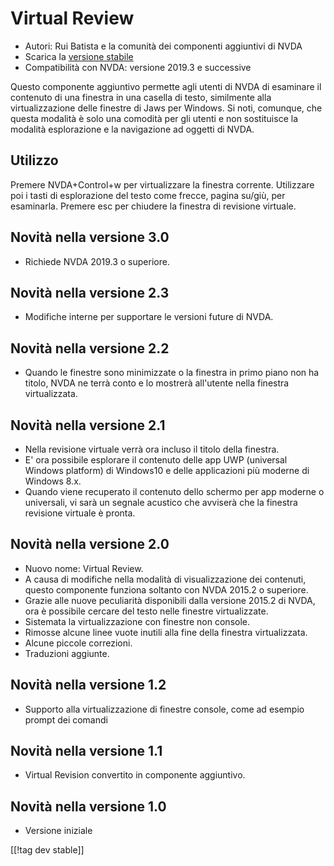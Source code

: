 # Virtual Review #

* Autori: Rui Batista e la comunità dei componenti aggiuntivi di NVDA
* Scarica la [versione stabile][1]
* Compatibilità con NVDA: versione 2019.3 e successive

Questo componente aggiuntivo permette agli utenti di NVDA di esaminare il
contenuto di una finestra in una casella di testo, similmente alla
virtualizzazione delle finestre di Jaws per Windows. Si noti, comunque, che
questa modalità è solo una comodità per gli utenti e non sostituisce la
modalità esplorazione e la navigazione ad oggetti di NVDA.

## Utilizzo ##

Premere NVDA+Control+w per virtualizzare la finestra corrente. Utilizzare
poi i tasti di esplorazione del testo come frecce, pagina su/giù, per
esaminarla. Premere esc per chiudere la finestra di revisione virtuale.

## Novità nella versione 3.0

* Richiede NVDA 2019.3 o superiore.

## Novità nella versione 2.3

* Modifiche interne per supportare le versioni future di NVDA.

## Novità nella versione 2.2

* Quando le finestre sono minimizzate o la finestra in primo piano non ha
  titolo, NVDA ne terrà conto e lo mostrerà all'utente nella finestra
  virtualizzata.

## Novità nella versione 2.1

* Nella revisione virtuale verrà ora incluso il titolo della finestra.
* E' ora possibile esplorare il contenuto delle app UWP (universal Windows
  platform) di Windows10 e delle applicazioni più moderne di Windows 8.x.
* Quando viene recuperato il contenuto dello schermo per app moderne o
  universali, vi sarà un segnale acustico che avviserà che la finestra
  revisione virtuale è pronta.

## Novità nella versione 2.0

* Nuovo nome: Virtual Review.
* A causa di modifiche nella modalità di visualizzazione dei contenuti,
  questo componente funziona soltanto con NVDA 2015.2 o superiore.
* Grazie alle nuove peculiarità disponibili dalla versione 2015.2 di NVDA,
  ora è possibile cercare del testo nelle finestre virtualizzate.
* Sistemata la virtualizzazione con finestre non console.
* Rimosse alcune linee vuote inutili alla fine della finestra virtualizzata.
* Alcune piccole correzioni.
* Traduzioni aggiunte.

## Novità nella versione 1.2

* Supporto alla virtualizzazione di finestre console, come ad esempio prompt
  dei comandi

## Novità nella versione 1.1

* Virtual Revision convertito in componente aggiuntivo.

## Novità nella versione 1.0

* Versione iniziale

[[!tag dev stable]]

[1]: https://addons.nvda-project.org/files/get.php?file=VR
